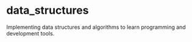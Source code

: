 # data_structures
Implementing data structures and algorithms to learn programming and development tools.
